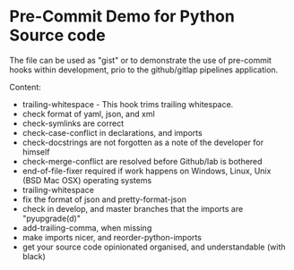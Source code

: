 # Pre-Commit Demo for Python Source code

The file can be used as "gist" or to demonstrate the use of pre-commit hooks within development, prio to the github/gitlap pipelines application.

Content:

* trailing-whitespace - This hook trims trailing whitespace. 
* check format of yaml, json, and xml
* check-symlinks are correct
* check-case-conflict in declarations, and imports
* check-docstrings are not forgotten as a note of the developer for himself
* check-merge-conflict are resolved before Github/lab is bothered
* end-of-file-fixer required if work happens on Windows, Linux, Unix (BSD Mac OSX) operating systems
* trailing-whitespace
* fix the format of json and pretty-format-json
* check in develop, and master branches that the imports are "pyupgrade(d)"
* add-trailing-comma, when missing
* make imports nicer, and reorder-python-imports
* get your source code opinionated organised, and understandable (with black)
